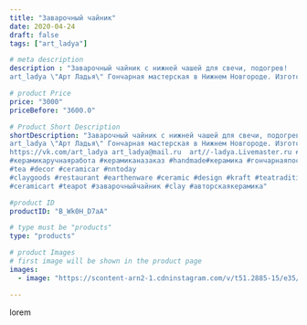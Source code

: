 ```yaml
---
title: "Заварочный чайник"
date: 2020-04-24
draft: false
tags: ["art_ladya"]

# meta description
description : "Заварочный чайник с нижней чашей для свечи, подогрев! 
art_ladya \"Арт Ладья\" Гончарная мастерская в Нижнем Новгороде. Изготовление керамики и мастер//-классы "

# product Price
price: "3000"
priceBefore: "3600.0"

# Product Short Description
shortDescription: "Заварочный чайник с нижней чашей для свечи, подогрев! 
art_ladya \"Арт Ладья\" Гончарная мастерская в Нижнем Новгороде. Изготовление керамики и мастер//-классы по обучению. 
https://vk.com/art_ladya art_ladya@mail.ru  art//-ladya.Livemaster.ru #гончар #исскуство #potter #exclusive #zavarotnyuk
#керамикаручнаяработа #керамиканазаказ #handmade#керамика #гончарнаяпосуда #эксклюзивнаякерамика #painter
#tea #decor #ceramicar #nntoday
#claygoods #restaurant #earthenware #ceramic #design #kraft #teatradition
#ceramicart #teapot #заварочныйчайник #clay #авторскаякерамика"

#product ID
productID: "B_Wk0H_D7aA"

# type must be "products"
type: "products"

# product Images
# first image will be shown in the product page
images:
  - image: "https://scontent-arn2-1.cdninstagram.com/v/t51.2885-15/e35/94422199_1337776709944350_2069381256236438207_n.jpg?se=8&tp=1&_nc_ht=scontent-arn2-1.cdninstagram.com&_nc_cat=106&_nc_ohc=2dpmgorNNqAAX-tQynv&ccb=7-4&oh=c3c14a9594030cfdc323372b62afb434&oe=60842679&_nc_sid=86f79a&ig_cache_key=MjI5NDE4Mjk3MTg1MzIyMzU1Mg%3D%3D.2-ccb7-4"

---
```

lorem

